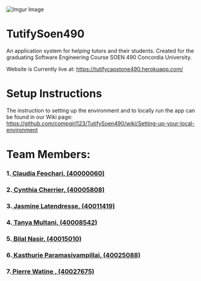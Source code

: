 ![Imgur Image](https://i.imgur.com/mkJhLJv.jpg)

# TutifySoen490
An application system for helping tutors and their students. Created for the graduating Software Engineering Course SOEN 490 Concordia University.

Website is Currently live at:
https://tutifycapstone490.herokuapp.com/

# Setup Instructions
The instruction to setting up the environment and to locally run the app can be found in our Wiki page:
https://github.com/compgirl123/TutifySoen490/wiki/Setting-up-your-local-environment

# Team Members:
### 1.[ Claudia Feochari, (40000060)](https://github.com/compgirl123)
### 2.[ Cynthia Cherrier, (40005808)](https://github.com/cynthiac3)
### 3.[ Jasmine Latendresse, (40011419)](https://github.com/jaslatendresse)
### 4.[ Tanya Multani, (40008542)](https://github.com/tanyamultani) 
### 5.[ Bilal Nasir, (40015010)](https://github.com/Bilal101)
### 6.[ Kasthurie Paramasivampillai, (40025088)](https://github.com/kasthurie) 
### 7.[ Pierre Watine , (40027675)](https://github.com/PWatine) 
